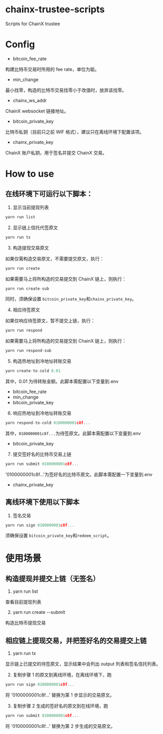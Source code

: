 # chainx-trustee-scripts

Scripts for ChainX trustee

# Config

- bitcoin_fee_rate

构建比特币交易时所用的 fee rate，单位为聪。

- min_change

最小找零，构造的比特币交易找零小于改值时，放弃该找零。

- chainx_ws_addr

ChainX websocket 链接地址。

- bitcoin_private_key

比特币私钥（目前只之前 WIF 格式），建议只在离线环境下配置该项。

- chainx_private_key

ChainX 账户私钥，用于签名并提交 ChainX 交易。

# How to use

## 在线环境下可运行以下脚本：

1. 显示当前提现列表

```javascript
yarn run list
```

2. 显示链上信托代签原文

```javascript
yarn run tx
```

3. 构造提现交易原文

如果仅需构造交易原文，不需要提交原文，执行：

```javascript
yarn run create
```

如果需要马上将所构造的交易提交到 ChainX 链上，则执行：

```javascript
yarn run create-sub
```

同时，须确保设置 `bitcoin_private_key`和`chainx_private_key`。

4. 相应待签原文

如果仅响应待签原文，暂不提交上链，执行：

```javascript
yarn run respond
```

如果需要马上将所构造的交易提交到 ChainX 链上，则执行：

```javascript
yarn run respond-sub
```

5. 构造热地址到冷地址转账交易

```javascript
yarn create-to-cold 0.01
```

其中，0.01 为待转账金额。此脚本需配置以下变量到.env

- bitcoin_fee_rate
- min_change
- bitcoin_private_key

6. 响应热地址到冷地址转账交易

```javascript
yarn respond-to-cold 0100000001c8f...
```

其中，`0100000001c8f...`为待签原文。此脚本需配置以下变量到.env

- bitcoin_private_key

7. 提交签好名的比特币交易上链

```javascript
yarn run submit 0100000001c8f...
```

'0100000001c8f...'为签好名的比特币原文。此脚本需配置一下变量到.env

- chainx_private_key

## 离线环境下使用以下脚本

1. 签名交易

```javascript
yarn run sign 0100000001c8f...
```

须确保设置 `bitcoin_private_key`和`redeem_script`。

# 使用场景

## 构造提现并提交上链（无签名）

1. yarn run list

查看目前提现列表

2. yarn run create --submit

构造比特币提现交易

## 相应链上提现交易，并把签好名的交易提交上链

1. yarn run tx

显示链上已提交的待签原文，显示结果中会列出 output 列表和签名信托列表。

2. 复制步骤 1 的原文到离线环境，在离线环境下，跑

```javascript
yarn run sign 0100000001c8f...
```

将 '0100000001c8f...' 替换为第 1 步显示的交易原文。

3. 复制步骤 2 生成的签好名的原文到在线环境，跑

```javascript
yarn run submit 0100000001c8f...
```

将 '0100000001c8f...' 替换为第 2 步生成的交易原文。
